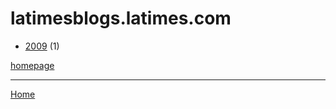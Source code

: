 # latimesblogs.latimes.com

  * [2009](./latimesblogs-latimes-com-2009.md) (1)

[homepage](http://latimesblogs.latimes.com/)

----

[Home](../index.md)
